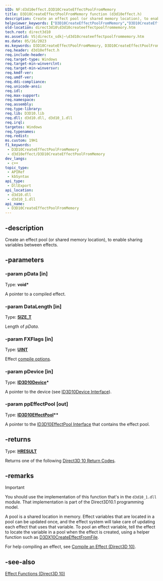 ```yaml
---
UID: NF:d3d10effect.D3D10CreateEffectPoolFromMemory
title: D3D10CreateEffectPoolFromMemory function (d3d10effect.h)
description: Create an effect pool (or shared memory location), to enable sharing variables between effects.
helpviewer_keywords: ["D3D10CreateEffectPoolFromMemory","D3D10CreateEffectPoolFromMemory function [Direct3D 10]","d3d10effect/D3D10CreateEffectPoolFromMemory","direct3d10.d3d10createeffectpoolfrommemory","fe38c43e-d460-f70d-5972-0c60fb75b532"]
old-location: direct3d10\d3d10createeffectpoolfrommemory.htm
tech.root: direct3d10
ms.assetid: VS|directx_sdk|~\d3d10createeffectpoolfrommemory.htm
ms.date: 05/16/2023
ms.keywords: D3D10CreateEffectPoolFromMemory, D3D10CreateEffectPoolFromMemory function [Direct3D 10], d3d10effect/D3D10CreateEffectPoolFromMemory, direct3d10.d3d10createeffectpoolfrommemory, fe38c43e-d460-f70d-5972-0c60fb75b532
req.header: d3d10effect.h
req.include-header: 
req.target-type: Windows
req.target-min-winverclnt: 
req.target-min-winversvr: 
req.kmdf-ver: 
req.umdf-ver: 
req.ddi-compliance: 
req.unicode-ansi: 
req.idl: 
req.max-support: 
req.namespace: 
req.assembly: 
req.type-library: 
req.lib: D3D10.lib
req.dll: d3d10.dll, d3d10_1.dll
req.irql: 
targetos: Windows
req.typenames: 
req.redist: 
ms.custom: 19H1
f1_keywords:
 - D3D10CreateEffectPoolFromMemory
 - d3d10effect/D3D10CreateEffectPoolFromMemory
dev_langs:
 - c++
topic_type:
 - APIRef
 - kbSyntax
api_type:
 - DllExport
api_location:
 - d3d10.dll
 - d3d10_1.dll
api_name:
 - D3D10CreateEffectPoolFromMemory
---
```


## -description

Create an effect pool (or shared memory location), to enable sharing variables between effects.

## -parameters

### -param pData [in]

Type: <b>void*</b>

A pointer to a compiled effect.

### -param DataLength [in]

Type: <b><a href="/windows/win32/WinProg/windows-data-types">SIZE_T</a></b>

Length of <i>pData</i>.

### -param FXFlags [in]

Type: <b><a href="/windows/win32/WinProg/windows-data-types">UINT</a></b>

Effect <a href="/windows/win32/direct3d10/d3d10-graphics-reference-effect-constants">compile options</a>.

### -param pDevice [in]

Type: <b><a href="/windows/win32/api/d3d10/nn-d3d10-id3d10device">ID3D10Device</a>*</b>

A pointer to the device (see <a href="/windows/win32/api/d3d10/nn-d3d10-id3d10device">ID3D10Device Interface</a>).

### -param ppEffectPool [out]

Type: <b><a href="/windows/win32/api/d3d10effect/nn-d3d10effect-id3d10effectpool">ID3D10EffectPool</a>**</b>

A pointer to the <a href="/windows/win32/api/d3d10effect/nn-d3d10effect-id3d10effectpool">ID3D10EffectPool Interface</a> that contains the effect pool.

## -returns

Type: <b><a href="/windows/win32/com/structure-of-com-error-codes">HRESULT</a></b>

Returns one of the following <a href="/windows/win32/direct3d10/d3d10-graphics-reference-returnvalues">Direct3D 10 Return Codes</a>.

## -remarks

> [!IMPORTANT]
> You should use the implementation of this function that's in the `d3d10_1.dll` module. That implementation is part of the Direct3D10.1 programming model.

A pool is a shared location in memory. Effect variables that are located in a pool can be updated once, and the effect system will take care of updating each effect that uses that variable. To pool an effect variable, tell the effect to locate the variable in a pool when the effect is created, using a helper function such as <a href="/windows/win32/direct3d10/d3dx10createeffectfromfile">D3DX10CreateEffectFromFile</a>.

For help compiling an effect, see <a href="/windows/win32/direct3d10/d3d10-graphics-programming-guide-effects-compile">Compile an Effect (Direct3D 10)</a>.

## -see-also

<a href="/windows/win32/direct3d10/d3d10-graphics-reference-effect-functions">Effect Functions (Direct3D 10)</a>
